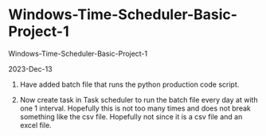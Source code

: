 # Windows-Time-Scheduler-Basic-Project-1
Windows-Time-Scheduler-Basic-Project-1




2023-Dec-13 

1. Have added batch file that runs the python production code script.

2. Now create task in Task scheduler to run the batch file every day at with one 1 interval. Hopefully this is not too many times and does not break something like the csv file. Hopefully not since it is a csv file and an excel file.



